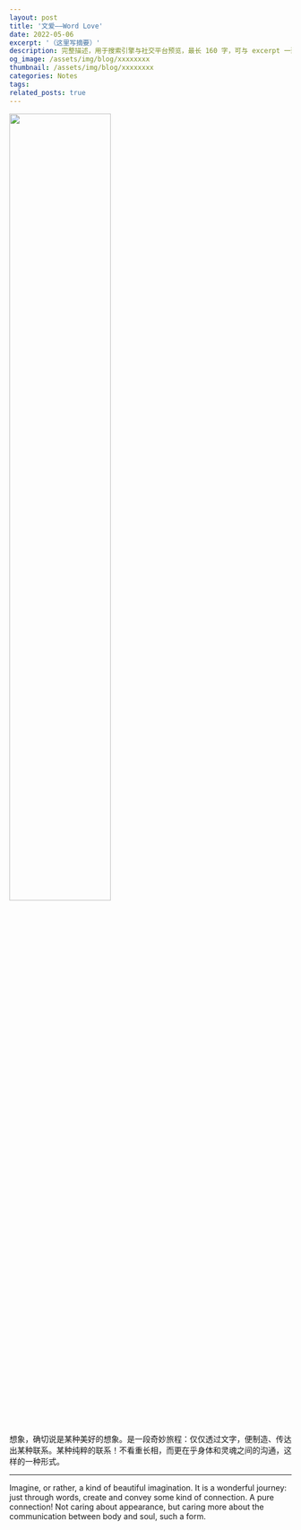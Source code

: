 ```yaml
---
layout: post
title: '文爱——Word Love'
date: 2022-05-06
excerpt: '（这里写摘要）'
description: 完整描述，用于搜索引擎与社交平台预览，最长 160 字，可与 excerpt 一致
og_image: /assets/img/blog/xxxxxxxx
thumbnail: /assets/img/blog/xxxxxxxx
categories: Notes
tags: 
related_posts: true
---
```


<img src="{{ '/assets/img/blog/xxxxxxxx' | relative_url }}" style="width:60%;">

想象，确切说是某种美好的想象。是一段奇妙旅程：仅仅透过文字，便制造、传达出某种联系。某种纯粹的联系！不看重长相，而更在乎身体和灵魂之间的沟通，这样的一种形式。

---

Imagine, or rather, a kind of beautiful imagination. It is a wonderful journey: just through words, create and convey some kind of connection. A pure connection! Not caring about appearance, but caring more about the communication between body and soul, such a form.